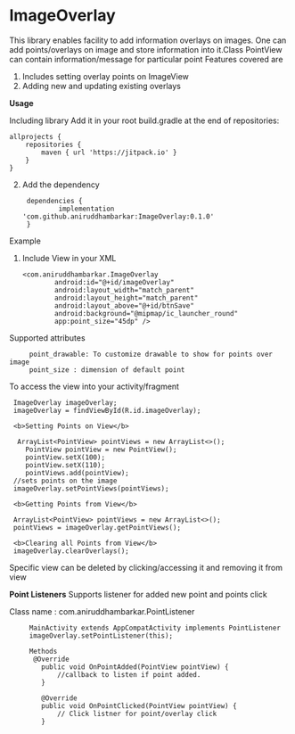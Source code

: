 # ImageOverlay
This library enables facility to add information overlays on images. One can add points/overlays on image and store information into it.Class PointView can contain information/message for particular point 
Features covered are
1. Includes setting overlay points on ImageView
2. Adding new and updating existing overlays

<b>Usage</b>

Including library 
Add it in your root build.gradle at the end of repositories:
	
	allprojects {
		repositories {
			maven { url 'https://jitpack.io' }
		}
	}
	

2. Add the dependency


		dependencies {
	        	implementation 'com.github.aniruddhambarkar:ImageOverlay:0.1.0'
		}


Example
1.  Include View in your XML

		<com.aniruddhambarkar.ImageOverlay
        		android:id="@+id/imageOverlay"
        		android:layout_width="match_parent"
        		android:layout_height="match_parent"
        		android:layout_above="@+id/btnSave"
        		android:background="@mipmap/ic_launcher_round"
        		app:point_size="45dp" />
			
        
 Supported attributes
 
		 point_drawable: To customize drawable to show for points over image
		 point_size : dimension of default point
		 
 
 To access the view into your activity/fragment
 
 
	 ImageOverlay imageOverlay;
	 imageOverlay = findViewById(R.id.imageOverlay);

	 <b>Setting Points on View</b>

	  ArrayList<PointView> pointViews = new ArrayList<>();
		PointView pointView = new PointView();
		pointView.setX(100);
		pointView.setX(110);
		pointViews.add(pointView);
	 //sets points on the image
	 imageOverlay.setPointViews(pointViews);

	 <b>Getting Points from View</b>

	 ArrayList<PointView> pointViews = new ArrayList<>();
	 pointViews = imageOverlay.getPointViews();

	 <b>Clearing all Points from View</b>
	 imageOverlay.clearOverlays();
 
 Specific view can be deleted by clicking/accessing it and removing it from view
 
<b> Point Listeners</b>
 Supports listener for added new point and points click
 
 Class name : com.aniruddhambarkar.PointListener
 
		 MainActivity extends AppCompatActivity implements PointListener 
		 imageOverlay.setPointListener(this);

		 Methods
		  @Override
		    public void OnPointAdded(PointView pointView) {
				//callback to listen if point added.
		    }

		    @Override
		    public void OnPointClicked(PointView pointView) {
				// Click listner for point/overlay click
		    }
 
